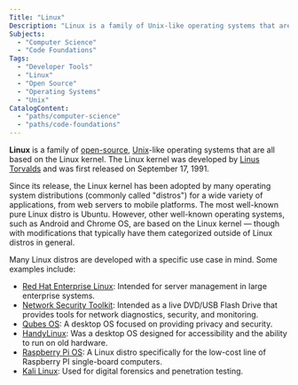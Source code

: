 ```yaml
---
Title: "Linux"
Description: "Linux is a family of Unix-like operating systems that are all based on the Linux kernel."
Subjects:
  - "Computer Science"
  - "Code Foundations"
Tags:
  - "Developer Tools"
  - "Linux"
  - "Open Source"
  - "Operating Systems"
  - "Unix"
CatalogContent:
  - "paths/computer-science"
  - "paths/code-foundations"
---
```


**Linux** is a family of [open-source](https://www.codecademy.com/resources/docs/open-source), [Unix](https://www.codecademy.com/resources/docs/general/unix)-like operating systems that are all based on the Linux kernel. The Linux kernel was developed by [Linus Torvalds](https://www.codecademy.com/resources/docs/general/linus-torvalds) and was first released on September 17, 1991.

Since its release, the Linux kernel has been adopted by many operating system distributions (commonly called "distros") for a wide variety of applications, from web servers to mobile platforms. The most well-known pure Linux distro is Ubuntu. However, other well-known operating systems, such as Android and Chrome OS, are based on the Linux kernel &mdash; though with modifications that typically have them categorized outside of Linux distros in general.

Many Linux distros are developed with a specific use case in mind. Some examples include:

- [Red Hat Enterprise Linux](https://www.redhat.com/en/technologies/linux-platforms/enterprise-linux): Intended for server management in large enterprise systems.
- [Network Security Toolkit](https://www.networksecuritytoolkit.org/): Intended as a live DVD/USB Flash Drive that provides tools for network diagnostics, security, and monitoring.
- [Qubes OS](https://www.qubes-os.org/): A desktop OS focused on providing privacy and security.
- [HandyLinux](https://en.wikipedia.org/wiki/HandyLinux): Was a desktop OS designed for accessibility and the ability to run on old hardware.
- [Raspberry Pi OS](https://www.raspberrypi.com/software/): A Linux distro specifically for the low-cost line of Raspberry PI single-board computers.
- [Kali Linux](https://www.kali.org/): Used for digital forensics and penetration testing.
